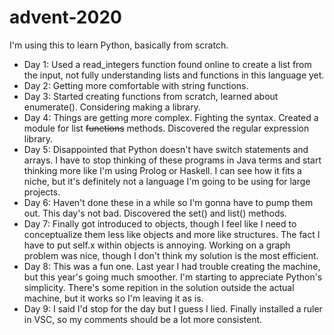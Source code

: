 # advent-2020
I'm using this to learn Python, basically from scratch.

- Day 1: Used a read_integers function found online to create a list from the input, not fully understanding lists and functions in this language yet.
- Day 2: Getting more comfortable with string functions.
- Day 3: Started creating functions from scratch, learned about enumerate(). Considering making a library.
- Day 4: Things are getting more complex. Fighting the syntax. Created a module for list ~~functions~~ methods. Discovered the regular expression library.
- Day 5: Disappointed that Python doesn't have switch statements and arrays. I have to stop thinking of these programs in Java terms and start thinking more like I'm using Prolog or Haskell. I can see how it fits a niche, but it's definitely not a language I'm going to be using for large projects.
- Day 6: Haven't done these in a while so I'm gonna have to pump them out. This day's not bad. Discovered the set() and list() methods.
- Day 7: Finally got introduced to objects, though I feel like I need to conceptualize them less like objects and more like structures. The fact I have to put self.x within objects is annoying. Working on a graph problem was nice, though I don't think my solution is the most efficient.
- Day 8: This was a fun one. Last year I had trouble creating the machine, but this year's going much smoother. I'm starting to appreciate Python's simplicity. There's some repition in the solution outside the actual machine, but it works so I'm leaving it as is.
- Day 9: I said I'd stop for the day but I guess I lied. Finally installed a ruler in VSC, so my comments should be a lot more consistent.